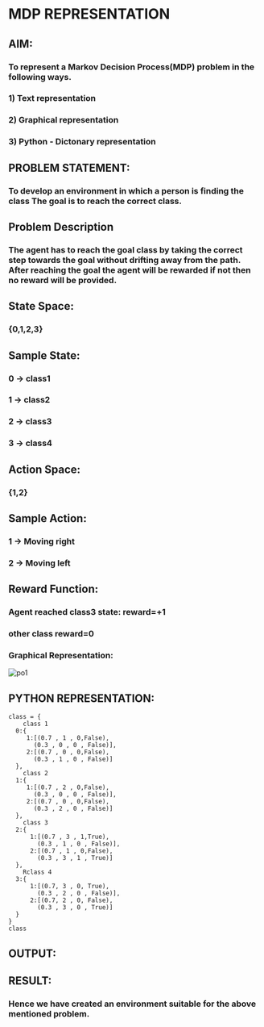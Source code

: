 # MDP REPRESENTATION

## AIM:
### To represent a Markov Decision Process(MDP) problem in the following ways.
### 1) Text representation
### 2) Graphical representation
### 3) Python - Dictonary representation
## PROBLEM STATEMENT:
### To develop an environment in which a person is finding the class The goal is to reach the correct class.
## Problem Description
### The agent has to reach the goal class by taking the correct step towards the goal without drifting away from the path. After reaching the goal the agent will be rewarded if not then no reward will be provided.
## State Space:
### {0,1,2,3}
## Sample State:
### 0 -> class1
### 1 -> class2
### 2 -> class3
### 3 -> class4
## Action Space:
### {1,2}
## Sample Action:
### 1 -> Moving right
### 2 -> Moving left
## Reward Function:
###  Agent reached class3 state: reward=+1
###   other class reward=0
### Graphical Representation:
![po1](https://github.com/user-attachments/assets/2d7594a1-08b3-405a-a51e-ca8414cef0e3)


## PYTHON REPRESENTATION:
```
class = { 
    class 1
  0:{
     1:[(0.7 , 1 , 0,False),
       (0.3 , 0 , 0 , False)],
     2:[(0.7 , 0 , 0,False),
       (0.3 , 1 , 0 , False)] 
  },
    class 2
  1:{
     1:[(0.7 , 2 , 0,False),
       (0.3 , 0 , 0 , False)],
     2:[(0.7 , 0 , 0,False),
       (0.3 , 2 , 0 , False)]
  },
    class 3
  2:{
      1:[(0.7 , 3 , 1,True),
        (0.3 , 1 , 0 , False)],
      2:[(0.7 , 1 , 0,False),
        (0.3 , 3 , 1 , True)]
  },
    Rclass 4
  3:{
      1:[(0.7, 3 , 0, True),
        (0.3 , 2 , 0 , False)],
      2:[(0.7, 2 , 0, False),
        (0.3 , 3 , 0 , True)]
  }
}
class
```
## OUTPUT:

## RESULT:
### Hence we have created an environment suitable for the above mentioned problem.
